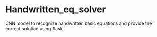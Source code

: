 # Handwritten_eq_solver
CNN model to recognize handwritten basic equations and provide the correct solution using flask.
